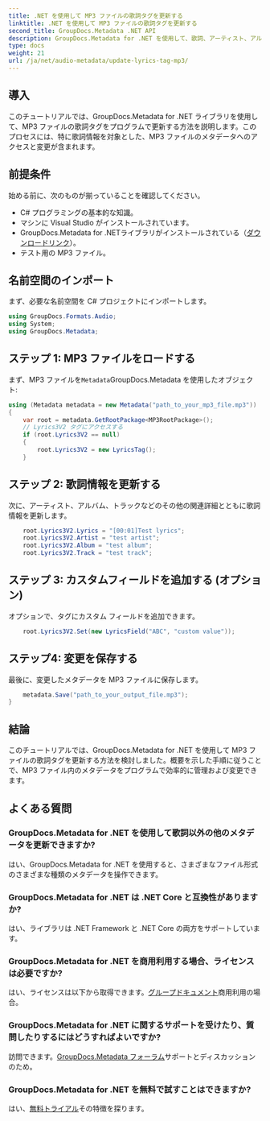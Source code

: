 ```yaml
---
title: .NET を使用して MP3 ファイルの歌詞タグを更新する
linktitle: .NET を使用して MP3 ファイルの歌詞タグを更新する
second_title: GroupDocs.Metadata .NET API
description: GroupDocs.Metadata for .NET を使用して、歌詞、アーティスト、アルバムの詳細などの MP3 ファイルのメタデータをプログラムで更新する方法を学びます。
type: docs
weight: 21
url: /ja/net/audio-metadata/update-lyrics-tag-mp3/
---
```

## 導入
このチュートリアルでは、GroupDocs.Metadata for .NET ライブラリを使用して、MP3 ファイルの歌詞タグをプログラムで更新する方法を説明します。このプロセスには、特に歌詞情報を対象とした、MP3 ファイルのメタデータへのアクセスと変更が含まれます。
## 前提条件
始める前に、次のものが揃っていることを確認してください。
- C# プログラミングの基本的な知識。
- マシンに Visual Studio がインストールされています。
-  GroupDocs.Metadata for .NETライブラリがインストールされている（[ダウンロードリンク](https://releases.groupdocs.com/metadata/net/)）。
- テスト用の MP3 ファイル。

## 名前空間のインポート
まず、必要な名前空間を C# プロジェクトにインポートします。
```csharp
using GroupDocs.Formats.Audio;
using System;
using GroupDocs.Metadata;
```
## ステップ 1: MP3 ファイルをロードする
まず、MP3 ファイルを`Metadata`GroupDocs.Metadata を使用したオブジェクト:
```csharp
using (Metadata metadata = new Metadata("path_to_your_mp3_file.mp3"))
{
    var root = metadata.GetRootPackage<MP3RootPackage>();
    // Lyrics3V2 タグにアクセスする
    if (root.Lyrics3V2 == null)
    {
        root.Lyrics3V2 = new LyricsTag();
    }
```
## ステップ 2: 歌詞情報を更新する
次に、アーティスト、アルバム、トラックなどのその他の関連詳細とともに歌詞情報を更新します。
```csharp
    root.Lyrics3V2.Lyrics = "[00:01]Test lyrics";
    root.Lyrics3V2.Artist = "test artist";
    root.Lyrics3V2.Album = "test album";
    root.Lyrics3V2.Track = "test track";
```
## ステップ 3: カスタムフィールドを追加する (オプション)
オプションで、タグにカスタム フィールドを追加できます。
```csharp
    root.Lyrics3V2.Set(new LyricsField("ABC", "custom value"));
```
## ステップ4: 変更を保存する
最後に、変更したメタデータを MP3 ファイルに保存します。
```csharp
    metadata.Save("path_to_your_output_file.mp3");
}
```

## 結論
このチュートリアルでは、GroupDocs.Metadata for .NET を使用して MP3 ファイルの歌詞タグを更新する方法を検討しました。概要を示した手順に従うことで、MP3 ファイル内のメタデータをプログラムで効率的に管理および変更できます。

## よくある質問
### GroupDocs.Metadata for .NET を使用して歌詞以外の他のメタデータを更新できますか?
はい、GroupDocs.Metadata for .NET を使用すると、さまざまなファイル形式のさまざまな種類のメタデータを操作できます。
### GroupDocs.Metadata for .NET は .NET Core と互換性がありますか?
はい、ライブラリは .NET Framework と .NET Core の両方をサポートしています。
### GroupDocs.Metadata for .NET を商用利用する場合、ライセンスは必要ですか?
はい、ライセンスは以下から取得できます。[グループドキュメント](https://purchase.groupdocs.com/buy)商用利用の場合。
### GroupDocs.Metadata for .NET に関するサポートを受けたり、質問したりするにはどうすればよいですか?
訪問できます。[GroupDocs.Metadata フォーラム](https://forum.groupdocs.com/c/metadata/14)サポートとディスカッションのため。
### GroupDocs.Metadata for .NET を無料で試すことはできますか?
はい、[無料トライアル](https://releases.groupdocs.com/)その特徴を探ります。
